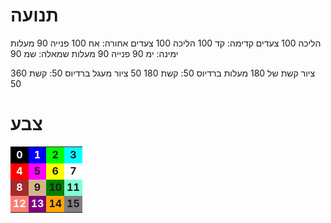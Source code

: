 
<meta name="viewport" content="width=device-width, initial-scale=1.0, maximum-scale=1.0, user-scalable=no" />

# תנועה

הליכה 100 צעדים קדימה: קד 100
הליכה 100 צעדים אחורה: אח 100
פנייה 90 מעלות ימינה: ימ 90
פנייה 90 מעלות שמאלה: שמ 90

ציור קשת של 180 מעלות ברדיוס 50: קשת 180 50
ציור מעגל ברדיוס 50: קשת 360 50

# צבע

<style>
  #colortable td { width: 25%; padding-left: 4px; padding-right: 4px; text-align: center; font-weight: bold; }
</style>
<table id="colortable">
  <tr>
    <td style="background-color: black; color: white;">0</td>
    <td style="background-color: blue; color: white;">1</td>
    <td style="background-color: lime;">2</td>
    <td style="background-color: cyan;">3</td>
  </tr>
  <tr>
    <td style="background-color: red; color: white;">4</td>
    <td style="background-color: magenta;">5</td>
    <td style="background-color: yellow;">6</td>
    <td style="background-color: white;">7</td>
  </tr>
  <tr>
    <td style="background-color: brown; color: white;">8</td>
    <td style="background-color: tan;">9</td>
    <td style="background-color: green;">10</td>
    <td style="background-color: aquamarine;">11</td>
  </tr>
  <tr>
    <td style="background-color: salmon; color: white;">12</td>
    <td style="background-color: purple; color: white;">13</td>
    <td style="background-color: orange;">14</td>
    <td style="background-color: gray;">15</td>
  </tr>
</table>
